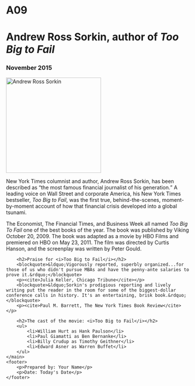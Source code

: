 # A09
<!DOCTYPE html>
<html lang="en">

<head>
	<meta charset="utf-8">
	<title>San Joaquin Valley Town Hall</title>
	<link rel="shortcut icon" href="../images/favicon.ico">
	<link rel="stylesheet" href="../styles/normalize.css">
	<link rel="stylesheet" href="../styles/c05x_sorkin.css">
</head>
<body>
	<main>
		<h1>Andrew Ross Sorkin, author of <i>Too Big to Fail</i></h1>
		<h3>November 2015</h3>
		<img src="../images/sorkin_desk260.jpg" alt="Andrew Ross Sorkin" width="260">
		<p>New York Times columnist and author, Andrew Ross Sorkin, has been described as <q>the most famous financial journalist of his generation.</q> A leading voice on Wall Street and corporate America, his New York Times bestseller, <i>Too Big to Fail</i>, was the first true, behind-the-scenes, moment-by-moment account of how that financial crisis developed into a global tsunami.</p>
		<p>The Economist, The Financial Times, and Business Week all named <i>Too Big To Fail</i> one of the best books of the year. The book was published by Viking October 20, 2009. The book was adapted as a movie by HBO Films and premiered on HBO on May 23, 2011. The film was directed by Curtis Hanson, and the screenplay was written by Peter Gould.</p>
		
		<h2>Praise for <i>Too Big to Fail</i></h2>
		<blockquote>&ldquo;Vigorously reported, superbly organized...for those of us who didn't pursue MBAs and have the penny-ante salaries to prove it.&rdquo;</blockquote>
		<p><cite>Julia Keller, Chicago Tribune</cite></p>
		<blockquote>&ldquo;Sorkin's prodigious reporting and lively writing put the reader in the room for some of the biggest-dollar conference calls in history. It's an entertaining, brisk book.&rdquo;</blockquote>
		<p><cite>Paul M. Barrett, The New York Times Book Review</cite></p>
		
		<h2>The cast of the movie: <i>Too Big to Fail</i></h2>
		<ul>
			<li>William Hurt as Hank Paulson</li>
			<li>Paul Giamatti as Ben Bernanke</li>
			<li>Billy Crudup as Timothy Geithner</li>
			<li>Edward Asner as Warren Buffet</li>
		</ul>
	</main>
	<footer>
		<p>Prepared by: Your Name</p>
		<p>Date: Today's Date</p>
	</footer>
</body>
</html>

